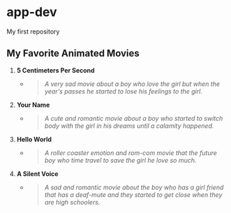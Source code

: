 # app-dev
My first repository

## My Favorite Animated Movies
1. **5 Centimeters Per Second**
   - > *A very sad movie about a boy who love the girl but when the year's passes he started to lose his feelings to the girl.*
2. **Your Name**
   - > *A cute and romantic movie about a boy who started to switch body with the girl in his dreams until a calamity happened.*
3. **Hello World**
   - > *A roller coaster emotion and rom-com movie that the future boy who time travel to save the girl he love so much.*
4. **A Silent Voice**
   - > *A sad and romantic movie about the boy who has a girl friend that has a deaf-mute and they started to get close when they are high schoolers.*
